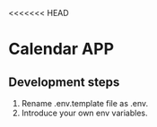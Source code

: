 <<<<<<< HEAD

# Calendar APP

## Development steps

1. Rename .env.template file as .env.
2. Introduce your own env variables.
